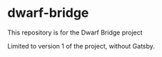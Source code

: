 # dwarf-bridge
This repository is for the Dwarf Bridge project

Limited to version 1 of the project, without Gatsby.
